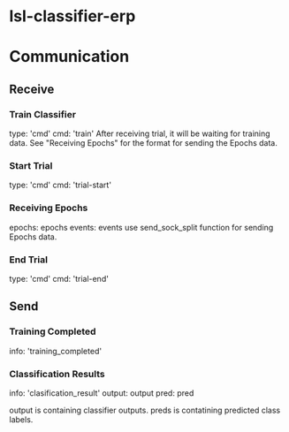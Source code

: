 # lsl-classifier-erp

# Communication
## Receive
### Train Classifier
type: 'cmd'
cmd: 'train'
After receiving trial, it will be waiting for training data.
See "Receiving Epochs" for the format for sending the Epochs data.

### Start Trial
type: 'cmd'
cmd: 'trial-start'

### Receiving Epochs
epochs: epochs
events: events
use send_sock_split function for sending Epochs data.

### End Trial
type: 'cmd'
cmd: 'trial-end'

## Send

### Training Completed
info: 'training_completed'

### Classification Results
info: 'clasification_result'
output: output
pred: pred

output is containing classifier outputs.
preds is contatining predicted class labels.
